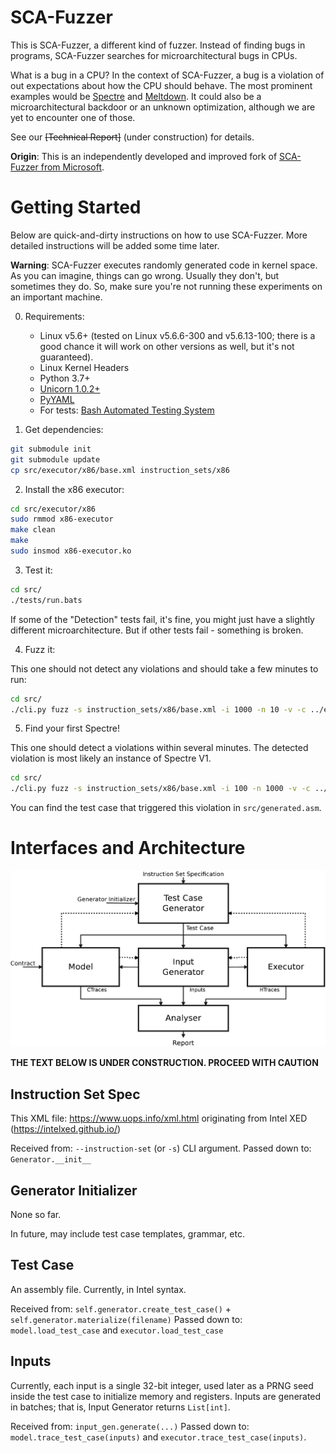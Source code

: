 # SCA-Fuzzer

This is SCA-Fuzzer, a different kind of fuzzer.
Instead of finding bugs in programs, SCA-Fuzzer searches for microarchitectural bugs in CPUs.

What is a bug in a CPU?
In the context of SCA-Fuzzer, a bug is a violation of out expectations about how the CPU should behave.
The most prominent examples would be [Spectre](https://spectreattack.com/) and [Meltdown](https://meltdownattack.com/).
It could also be a microarchitectural backdoor or an unknown optimization, although we are yet to encounter one of those.

See our ~~[Technical Report]~~ (under construction) for details.


**Origin**: This is an independently developed and improved fork of [SCA-Fuzzer from Microsoft](https://github.com/microsoft/sca-fuzzer).

# Getting Started

Below are quick-and-dirty instructions on how to use SCA-Fuzzer.
More detailed instructions will be added some time later.

**Warning**: SCA-Fuzzer executes randomly generated code in kernel space.
As you can imagine, things can go wrong.
Usually they don't, but sometimes they do.
So, make sure you're not running these experiments on an important machine.

0. Requirements:
   * Linux v5.6+ (tested on Linux v5.6.6-300 and v5.6.13-100; there is a good chance it will work on other versions as well, but it's not guaranteed).
   * Linux Kernel Headers
   * Python 3.7+
   * [Unicorn 1.0.2+](https://www.unicorn-engine.org/docs/)
   * [PyYAML](https://pyyaml.org/wiki/PyYAMLDocumentation)
   * For tests: [Bash Automated Testing System](https://bats-core.readthedocs.io/en/latest/index.html)
    
1. Get dependencies:

```bash
git submodule init
git submodule update
cp src/executor/x86/base.xml instruction_sets/x86
```

2. Install the x86 executor:

```bash
cd src/executor/x86 
sudo rmmod x86-executor
make clean
make
sudo insmod x86-executor.ko
```

3. Test it:

```bash
cd src/
./tests/run.bats
```

If some of the "Detection" tests fail, it's fine, you might just have a slightly different microarchitecture. But if other tests fail - something is broken.

4. Fuzz it:

This one should not detect any violations and should take a few minutes to run:

```bash
cd src/
./cli.py fuzz -s instruction_sets/x86/base.xml -i 1000 -n 10 -v -c ../evaluation/1_fuzzing_main/bm-bpas.yaml
```

5. Find your first Spectre!

This one should detect a violations within several minutes.
The detected violation is most likely an instance of Spectre V1.

```bash
cd src/
./cli.py fuzz -s instruction_sets/x86/base.xml -i 100 -n 1000 -v -c ../evaluation/fast-spectre-v1.yaml
```

You can find the test case that triggered this violation in `src/generated.asm`.



# Interfaces and Architecture

![architecture](Arch.png)

**THE TEXT BELOW IS UNDER CONSTRUCTION. PROCEED WITH CAUTION**


## Instruction Set Spec
This XML file: https://www.uops.info/xml.html originating from Intel XED (https://intelxed.github.io/)

Received from: `--instruction-set` (or `-s`) CLI argument.
Passed down to: `Generator.__init__`


## Generator Initializer
None so far.

In future, may include test case templates, grammar, etc.

## Test Case
An assembly file. Currently, in Intel syntax.

Received from: `self.generator.create_test_case()` + `self.generator.materialize(filename)`
Passed down to: `model.load_test_case` and `executor.load_test_case`


## Inputs
Currently, each input is a single 32-bit integer, used later as a PRNG seed inside the test case to initialize memory and registers.
Inputs are generated in batches; that is, Input Generator returns `List[int]`.

Received from: `input_gen.generate(...)`
Passed down to: `model.trace_test_case(inputs)` and `executor.trace_test_case(inputs)`.
